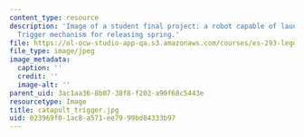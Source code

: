 ```yaml
---
content_type: resource
description: 'Image of a student final project: a robot capable of launching a projectile.
  Trigger mechanism for releasing spring.'
file: https://ol-ocw-studio-app-qa.s3.amazonaws.com/courses/es-293-lego-robotics-spring-2007/023969f01ac8a571ee7999bd84333b97_catapult_trigger.jpg
file_type: image/jpeg
image_metadata:
  caption: ''
  credit: ''
  image-alt: ''
parent_uid: 3ac1aa36-8b07-38f8-f202-a90f68c5443e
resourcetype: Image
title: catapult_trigger.jpg
uid: 023969f0-1ac8-a571-ee79-99bd84333b97
---
```

